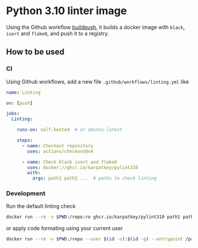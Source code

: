 # Python 3.10 linter image

Using the Github workflow [buildpush](.github/workflows/buildpush.yml), it builds a docker image with `black`, `isort`
and `flake8`, and push it to a registry.


## How to be used

### CI

Using Github workflows, add a new file `.github/workflows/linting.yml` like
```yaml
name: Linting

on: [push]

jobs:
  Linting:

    runs-on: self-hosted  # or ubuntu-latest

    steps:
      - name: Checkout repository
        uses: actions/checkout@v4

      - name: Check black isort and flake8
        uses: docker://ghcr.io/karpatkey/pylint310
        with:
          args: path1 path2 ...  # paths to check linting
```

### Development

Run the default linting check
```sh
docker run --rm -v $PWD:/repo:ro ghcr.io/karpatkey/pylint310 path1 path2
```
or apply code formating using your current user
```sh
docker run --rm -v $PWD:/repo --user $(id -u):$(id -g) --entrypoint /pretty.sh ghcr.io/karpatkey/pylint310 path1 path2
```

